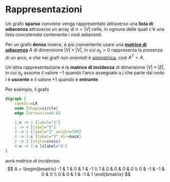 # Rappresentazioni

Un grafo **sparso** conviene venga rappresentato attraverso una **lista di adiacenza** attraverso un array di $n = |V|$ celle, in ognuna delle quali c'è una _lista concatenata_ contenente i nodi _adiacenti_.

Per un grafo **denso** invece, è più conveniente usare una [**matrice di adiacenza**](../../../../ct0435/06/README.md#matrice-di-adiacenza) $A$ di dimensione $|V| \times |V|$, in cui $a_{ij} > 0$ rappresenta la presenza di un arco, e che nei grafi _non orientati_ è [simmetrica](../../../../ct0435/04/README.md#proprietà), cioè $A^T = A$.

Un'altra rappresentazione è la **matrice di incidenza** di dimensione $|V| \times |E|$,
in cui $a_{ij}$ assume il valore $-1$ quando l'arco assegnato a $j$ che parte dal nodo $i$ è **uscente** e il valore $+1$ quando è **entrante**.

Per esempio, il grafo
```dot process
digraph {
	rankdir=LR
	node [shape=circle]
	edge [arrowsize=0.8]

	1:n -> 2 [label="1"]
	1 -> 4 [label="5"]
	3 -> 1 [label="2" weight=100]
	4 -> 3:s [label="3" dir=back]
	2 -> 3 [style=invis]
	4:w -> 1:s [xlabel="4"]
}
```
avrà _matrice di incidenza_:
$$
A = \begin{bmatrix}
-1 & 1 & 0 & 1 & -1 \\
1 & 0 & 0 & 0 & 0 \\
0 & -1 & -1 & 0 & 0 \\
0 & 0 & 1 & -1 & 1
\end{bmatrix}
$$
